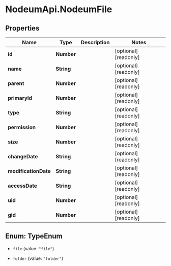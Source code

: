 # NodeumApi.NodeumFile

## Properties

Name | Type | Description | Notes
------------ | ------------- | ------------- | -------------
**id** | **Number** |  | [optional] [readonly] 
**name** | **String** |  | [optional] [readonly] 
**parent** | **Number** |  | [optional] [readonly] 
**primaryId** | **Number** |  | [optional] [readonly] 
**type** | **String** |  | [optional] [readonly] 
**permission** | **Number** |  | [optional] [readonly] 
**size** | **Number** |  | [optional] [readonly] 
**changeDate** | **String** |  | [optional] [readonly] 
**modificationDate** | **String** |  | [optional] [readonly] 
**accessDate** | **String** |  | [optional] [readonly] 
**uid** | **Number** |  | [optional] [readonly] 
**gid** | **Number** |  | [optional] [readonly] 



## Enum: TypeEnum


* `file` (value: `"file"`)

* `folder` (value: `"folder"`)




